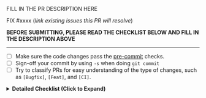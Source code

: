 FILL IN THE PR DESCRIPTION HERE

FIX #xxxx (*link existing issues this PR will resolve*)

**BEFORE SUBMITTING, PLEASE READ THE CHECKLIST BELOW AND FILL IN THE DESCRIPTION ABOVE**

---

- [ ] Make sure the code changes pass the [pre-commit](../CONTRIBUTING.md) checks.
- [ ] Sign-off your commit by using <code>-s</code> when doing <code>git commit</code>
- [ ] Try to classify PRs for easy understanding of the type of changes, such as `[Bugfix]`, `[Feat]`, and `[CI]`.

<details>
<!-- inside this <details> section, markdown rendering does not work, so we use raw html here. -->
<summary><b> Detailed Checklist (Click to Expand) </b></summary>

<p>Thank you for your contribution to production-stack! Before submitting the pull request, please ensure the PR meets the following criteria. This helps us maintain the code quality and improve the efficiency of the review process.</p>

<h3>PR Title and Classification</h3>
<p>Please try to classify PRs for easy understanding of the type of changes. The PR title is prefixed appropriately to indicate the type of change. Please use one of the following:</p>
<ul>
    <li><code>[Bugfix]</code> for bug fixes.</li>
    <li><code>[CI/Build]</code> for build or continuous integration improvements.</li>
    <li><code>[Doc]</code> for documentation fixes and improvements.</li>
    <li><code>[Feat]</code> for new features in the cluster (e.g., autoscaling, disaggregated prefill, etc.).</li>
    <li><code>[Router]</code> for changes to the <code>vllm_router</code> (e.g., routing algorithm, router observability, etc.).</li>
    <li><code>[Misc]</code> for PRs that do not fit the above categories. Please use this sparingly.</li>
</ul>
<p><strong>Note:</strong> If the PR spans more than one category, please include all relevant prefixes.</p>

<h3>Code Quality</h3>

<p>The PR need to meet the following code quality standards:</p>

<ul>
    <li>Pass all linter checks. Please use <code>pre-commit</code> to format your code. See <code>README.md</code> for installation.</li>
    <li>The code need to be well-documented to ensure future contributors can easily understand the code.</li>
    <li> Please include sufficient tests to ensure the change is stay correct and robust. This includes both unit tests and integration tests.</li>
</ul>

<h3>DCO and Signed-off-by</h3>
<p>When contributing changes to this project, you must agree to the <a href="https://github.com/vllm-project/vllm/blob/main/DCO">DCO</a>. Commits must include a <code>Signed-off-by:</code> header which certifies agreement with the terms of the DCO.</p>
<p>Using <code>-s</code> with <code>git commit</code> will automatically add this header.</p>

<h3>What to Expect for the Reviews</h3>

We aim to address all PRs in a timely manner. If no one reviews your PR within 5 days, please @-mention one of YuhanLiu11
, Shaoting-Feng or ApostaC.
